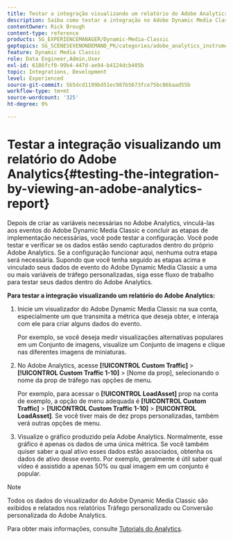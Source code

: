 ```yaml
---
title: Testar a integração visualizando um relatório do Adobe Analytics
description: Saiba como testar a integração no Adobe Dynamic Media Classic visualizando um relatório do Adobe Analytics.
contentOwner: Rick Brough
content-type: reference
products: SG_EXPERIENCEMANAGER/Dynamic-Media-Classic
geptopics: SG_SCENESEVENONDEMAND_PK/categories/adobe_analytics_instrumentation_kit
feature: Dynamic Media Classic
role: Data Engineer,Admin,User
exl-id: 6186fcf0-99b4-447d-ae94-b4124dcb405b
topic: Integrations, Development
level: Experienced
source-git-commit: 5b5dcd1199bd51ec987b5673fce75bc86baad55b
workflow-type: tm+mt
source-wordcount: '325'
ht-degree: 0%

---
```


# Testar a integração visualizando um relatório do Adobe Analytics{#testing-the-integration-by-viewing-an-adobe-analytics-report}

Depois de criar as variáveis necessárias no Adobe Analytics, vinculá-las aos eventos do Adobe Dynamic Media Classic e concluir as etapas de implementação necessárias, você pode testar a configuração. Você pode testar e verificar se os dados estão sendo capturados dentro do próprio Adobe Analytics. Se a configuração funcionar aqui, nenhuma outra etapa será necessária. Supondo que você tenha seguido as etapas acima e vinculado seus dados de evento do Adobe Dynamic Media Classic a uma ou mais variáveis de tráfego personalizadas, siga esse fluxo de trabalho para testar seus dados dentro do Adobe Analytics.

**Para testar a integração visualizando um relatório do Adobe Analytics:**

1. Inicie um visualizador do Adobe Dynamic Media Classic na sua conta, especialmente um que transmita a métrica que deseja obter, e interaja com ele para criar alguns dados do evento.

   Por exemplo, se você deseja medir visualizações alternativas populares em um Conjunto de imagens, visualize um Conjunto de imagens e clique nas diferentes imagens de miniaturas.

1. No Adobe Analytics, acesse **[!UICONTROL Custom Traffic]** > **[!UICONTROL Custom Traffic 1-10]** > [Nome da prop], selecionando o nome da prop de tráfego nas opções de menu.

   Por exemplo, para acessar o **[!UICONTROL LoadAsset]** prop na conta de exemplo, a opção de menu adequada é **[!UICONTROL Custom Traffic]** > **[!UICONTROL Custom Traffic 1-10]** > **[!UICONTROL LoadAsset]**. Se você tiver mais de dez props personalizadas, também verá outras opções de menu.

1. Visualize o gráfico produzido pela Adobe Analytics. Normalmente, esse gráfico é apenas os dados de uma única métrica. Se você também quiser saber a qual ativo esses dados estão associados, obtenha os dados de ativo desse evento. Por exemplo, geralmente é útil saber qual vídeo é assistido a apenas 50% ou qual imagem em um conjunto é popular.

>[!NOTE]
>
>Todos os dados do visualizador do Adobe Dynamic Media Classic são exibidos e relatados nos relatórios Tráfego personalizado ou Conversão personalizada do Adobe Analytics.

Para obter mais informações, consulte [Tutorials do Analytics](https://experienceleague.adobe.com/en/docs/analytics-learn/tutorials/overview).